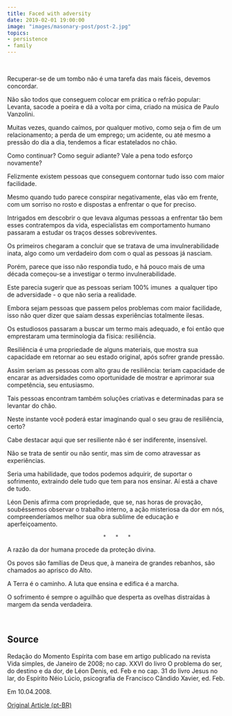 ```yaml
---
title: Faced with adversity
date: 2019-02-01 19:00:00
image: "images/masonary-post/post-2.jpg"
topics: 
- persistence
- family
---
```

 

Recuperar-se de um tombo não é uma tarefa das mais fáceis, devemos concordar.

Não são todos que conseguem colocar em prática o refrão popular: Levanta,
sacode a poeira e dá a volta por cima, criado na música de Paulo Vanzolini.

Muitas vezes, quando caímos, por qualquer motivo, como seja o fim de um
relacionamento; a perda de um emprego; um acidente, ou até mesmo a pressão do
dia a dia, tendemos a ficar estatelados no chão.

Como continuar? Como seguir adiante? Vale a pena todo esforço novamente?

Felizmente existem pessoas que conseguem contornar tudo isso com maior
facilidade.

Mesmo quando tudo parece conspirar negativamente, elas vão em frente, com um
sorriso no rosto e dispostas a enfrentar o que for preciso.

Intrigados em descobrir o que levava algumas pessoas a enfrentar tão bem esses
contratempos da vida, especialistas em comportamento humano passaram a estudar
os traços desses sobreviventes.

Os primeiros chegaram a concluir que se tratava de uma invulnerabilidade inata,
algo como um verdadeiro dom com o qual as pessoas já nasciam.

Porém, parece que isso não respondia tudo, e há pouco mais de uma década
começou-se a investigar o termo invulnerabilidade.

Este parecia sugerir que as pessoas seriam 100% imunes  a qualquer tipo de
adversidade - o que não seria a realidade.

Embora sejam pessoas que passem pelos problemas com maior facilidade, isso não
quer dizer que saiam dessas experiências totalmente ilesas.

Os estudiosos passaram a buscar um termo mais adequado, e foi então que
emprestaram uma terminologia da física: resiliência.

Resiliência é uma propriedade de alguns materiais, que mostra sua capacidade em
retornar ao seu estado original, após sofrer grande pressão.

Assim seriam as pessoas com alto grau de resiliência: teriam capacidade de
encarar as adversidades como oportunidade de mostrar e aprimorar sua
competência, seu entusiasmo.

Tais pessoas encontram também soluções criativas e determinadas para se
levantar do chão.

Neste instante você poderá estar imaginando qual o seu grau de resiliência,
certo?

Cabe destacar aqui que ser resiliente não é ser indiferente, insensível.

Não se trata de sentir ou não sentir, mas sim de como atravessar as
experiências.

Seria uma habilidade, que todos podemos adquirir, de suportar o sofrimento,
extraindo dele tudo que tem para nos ensinar. Aí está a chave de tudo.

Léon Denis afirma com propriedade, que se, nas horas de provação, soubéssemos
observar o trabalho interno, a ação misteriosa da dor em nós, compreenderíamos
melhor sua obra sublime de educação e aperfeiçoamento.

                                   *   *   *

A razão da dor humana procede da proteção divina.

Os povos são famílias de Deus que, à maneira de grandes rebanhos, são chamados
ao aprisco do Alto.

A Terra é o caminho. A luta que ensina e edifica é a marcha.

O sofrimento é sempre o aguilhão que desperta as ovelhas distraídas à margem da
senda verdadeira.

 

## Source
Redação do Momento Espírita com base em artigo publicado na revista Vida
simples, de Janeiro de 2008; no cap. XXVI do livro O problema do ser, do
destino e da dor, de Léon Denis, ed. Feb e no cap. 31 do livro Jesus no
lar, do Espírito Néio Lúcio, psicografia de Francisco Cândido Xavier, ed.
Feb.

Em 10.04.2008.

[Original Article (pt-BR)](http://momento.com.br/pt/ler_texto.php?id=1818)
